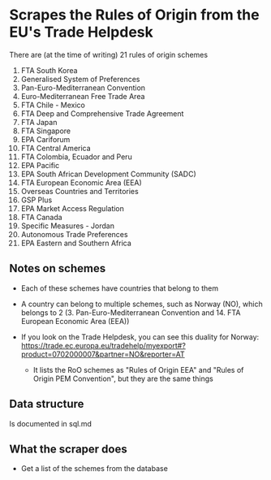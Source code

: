 # Scrapes the Rules of Origin from the EU's Trade Helpdesk

There are (at the time of writing) 21 rules of origin schemes

1. FTA South Korea
2. Generalised System of Preferences
3. Pan-Euro-Mediterranean Convention
4. Euro-Mediterranean Free Trade Area
5. FTA Chile - Mexico
6. FTA Deep and Comprehensive Trade Agreement
7. FTA Japan
8. FTA Singapore
9. EPA Cariforum
10. FTA Central America
11. FTA Colombia, Ecuador and Peru
12. EPA Pacific
13. EPA South African Development Community (SADC)
14. FTA European Economic Area (EEA)
15. Overseas Countries and Territories
16. GSP Plus
17. EPA Market Access Regulation
18. FTA Canada
19. Specific Measures - Jordan
20. Autonomous Trade Preferences
21. EPA Eastern and Southern Africa

## Notes on schemes

- Each of these schemes have countries that belong to them

- A country can belong to multiple schemes, such as Norway (NO), which belongs to 2  (3. Pan-Euro-Mediterranean Convention and 14. FTA European Economic Area (EEA))

- If you look on the Trade Helpdesk, you can see this duality for Norway:
  https://trade.ec.europa.eu/tradehelp/myexport#?product=0702000007&partner=NO&reporter=AT
  - It lists the RoO schemes as "Rules of Origin EEA" and "Rules of Origin PEM Convention", but they are the same things

## Data structure

Is documented in sql.md

## What the scraper does

- Get a list of the schemes from the database